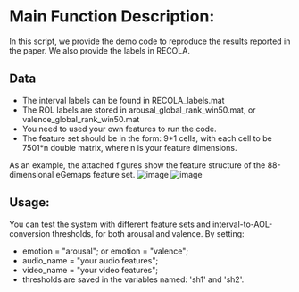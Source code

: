# Main Function Description:
In this script, we provide the demo code to reproduce the results reported in the paper. We also provide the labels in RECOLA. 
 
## Data
- The interval labels can be found in RECOLA_labels.mat
- The ROL labels are stored in arousal_global_rank_win50.mat, or valence_global_rank_win50.mat
- You need to used your own features to run the code. 
- The feature set should be in the form: 9\*1 cells, with each cell to be 7501\*n double matrix, where n is your feature dimensions.

As an example, the attached figures show the feature structure of the 88-dimensional eGemaps feature set.
![image](https://user-images.githubusercontent.com/92004108/141737543-d5bbc5cf-5a7b-4aff-8df5-9dc09c8f6197.png)
![image](https://user-images.githubusercontent.com/92004108/141737656-bdaecd74-adc2-41ad-ad46-1026d5a839b9.png)


## Usage:
You can test the system with different feature sets and interval-to-AOL-conversion thresholds, for both arousal and valence.
By setting:

- emotion = "arousal"; or emotion = "valence";
- audio_name = "your audio features";
- video_name = "your video features";
- thresholds are saved in the variables named: 'sh1' and 'sh2'.


